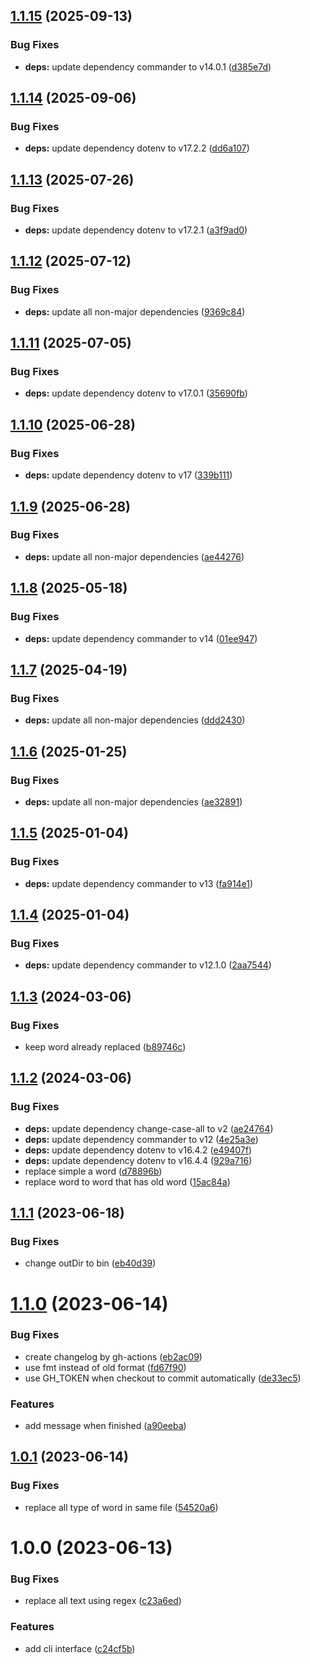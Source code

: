 ## [1.1.15](https://github.com/HiromiShikata/replace-all-words/compare/v1.1.14...v1.1.15) (2025-09-13)


### Bug Fixes

* **deps:** update dependency commander to v14.0.1 ([d385e7d](https://github.com/HiromiShikata/replace-all-words/commit/d385e7dd74cada425ff53c214ac88a5560d4c3c8))

## [1.1.14](https://github.com/HiromiShikata/replace-all-words/compare/v1.1.13...v1.1.14) (2025-09-06)


### Bug Fixes

* **deps:** update dependency dotenv to v17.2.2 ([dd6a107](https://github.com/HiromiShikata/replace-all-words/commit/dd6a10771c9ba2f0c8b65adb38530bad840faae2))

## [1.1.13](https://github.com/HiromiShikata/replace-all-words/compare/v1.1.12...v1.1.13) (2025-07-26)


### Bug Fixes

* **deps:** update dependency dotenv to v17.2.1 ([a3f9ad0](https://github.com/HiromiShikata/replace-all-words/commit/a3f9ad00ce6e4d886351b2e993480af129b6672e))

## [1.1.12](https://github.com/HiromiShikata/replace-all-words/compare/v1.1.11...v1.1.12) (2025-07-12)


### Bug Fixes

* **deps:** update all non-major dependencies ([9369c84](https://github.com/HiromiShikata/replace-all-words/commit/9369c84f5118141353bd81b3ac383f5a63c0a52c))

## [1.1.11](https://github.com/HiromiShikata/replace-all-words/compare/v1.1.10...v1.1.11) (2025-07-05)


### Bug Fixes

* **deps:** update dependency dotenv to v17.0.1 ([35690fb](https://github.com/HiromiShikata/replace-all-words/commit/35690fb572583883ce6472b7118613c8db82bc02))

## [1.1.10](https://github.com/HiromiShikata/replace-all-words/compare/v1.1.9...v1.1.10) (2025-06-28)


### Bug Fixes

* **deps:** update dependency dotenv to v17 ([339b111](https://github.com/HiromiShikata/replace-all-words/commit/339b11129551cd048796f3515d5f226232ea9fee))

## [1.1.9](https://github.com/HiromiShikata/replace-all-words/compare/v1.1.8...v1.1.9) (2025-06-28)


### Bug Fixes

* **deps:** update all non-major dependencies ([ae44276](https://github.com/HiromiShikata/replace-all-words/commit/ae442768e96e0f8a15646785b89826c63c2929a3))

## [1.1.8](https://github.com/HiromiShikata/replace-all-words/compare/v1.1.7...v1.1.8) (2025-05-18)


### Bug Fixes

* **deps:** update dependency commander to v14 ([01ee947](https://github.com/HiromiShikata/replace-all-words/commit/01ee9471c096f2d7ce8f11bf2ce1c03329bf9f12))

## [1.1.7](https://github.com/HiromiShikata/replace-all-words/compare/v1.1.6...v1.1.7) (2025-04-19)


### Bug Fixes

* **deps:** update all non-major dependencies ([ddd2430](https://github.com/HiromiShikata/replace-all-words/commit/ddd2430496d72411b58f59db8a0b062680c05e48))

## [1.1.6](https://github.com/HiromiShikata/replace-all-words/compare/v1.1.5...v1.1.6) (2025-01-25)


### Bug Fixes

* **deps:** update all non-major dependencies ([ae32891](https://github.com/HiromiShikata/replace-all-words/commit/ae32891bc85174e8ca4908698582e85c8df32953))

## [1.1.5](https://github.com/HiromiShikata/replace-all-words/compare/v1.1.4...v1.1.5) (2025-01-04)


### Bug Fixes

* **deps:** update dependency commander to v13 ([fa914e1](https://github.com/HiromiShikata/replace-all-words/commit/fa914e122875082ea1cc1d2a61caaacaf77cd9ea))

## [1.1.4](https://github.com/HiromiShikata/replace-all-words/compare/v1.1.3...v1.1.4) (2025-01-04)


### Bug Fixes

* **deps:** update dependency commander to v12.1.0 ([2aa7544](https://github.com/HiromiShikata/replace-all-words/commit/2aa75440ff44871ec56d597299fcb44d2d563ad1))

## [1.1.3](https://github.com/HiromiShikata/replace-all-words/compare/v1.1.2...v1.1.3) (2024-03-06)


### Bug Fixes

* keep word already replaced ([b89746c](https://github.com/HiromiShikata/replace-all-words/commit/b89746c505ff4fdd0026126e23be7bbba72d8e8e))

## [1.1.2](https://github.com/HiromiShikata/replace-all-words/compare/v1.1.1...v1.1.2) (2024-03-06)


### Bug Fixes

* **deps:** update dependency change-case-all to v2 ([ae24764](https://github.com/HiromiShikata/replace-all-words/commit/ae24764630b217c2fb14d2573c8d7c152c6d0422))
* **deps:** update dependency commander to v12 ([4e25a3e](https://github.com/HiromiShikata/replace-all-words/commit/4e25a3ef4c738bc2faa1c21dfcd25f88edb9a6a3))
* **deps:** update dependency dotenv to v16.4.2 ([e49407f](https://github.com/HiromiShikata/replace-all-words/commit/e49407f7f0ecdff40d9f33995a45527fa07ed78e))
* **deps:** update dependency dotenv to v16.4.4 ([929a716](https://github.com/HiromiShikata/replace-all-words/commit/929a716bbbbe4b250efe0e07793c3bd6ff5e21b7))
* replace simple a word ([d78896b](https://github.com/HiromiShikata/replace-all-words/commit/d78896b7b505ebc04f06bc2fe531a1cd40359cc0))
* replace word to word that has old word ([15ac84a](https://github.com/HiromiShikata/replace-all-words/commit/15ac84a5fc365888fdf4529391605cf728654df8))

## [1.1.1](https://github.com/HiromiShikata/replace-all-words/compare/v1.1.0...v1.1.1) (2023-06-18)


### Bug Fixes

* change outDir to bin ([eb40d39](https://github.com/HiromiShikata/replace-all-words/commit/eb40d3997d7f3d23692f9fc9777dbae812116ee5))

# [1.1.0](https://github.com/HiromiShikata/replace-all-words/compare/v1.0.1...v1.1.0) (2023-06-14)


### Bug Fixes

* create changelog by gh-actions ([eb2ac09](https://github.com/HiromiShikata/replace-all-words/commit/eb2ac09e25c5fc8b8eb109439b0bb54694074ca0))
* use fmt instead of old format ([fd67f90](https://github.com/HiromiShikata/replace-all-words/commit/fd67f90da1a64b1cd67c2476d9ccdfc99b19c162))
* use GH_TOKEN when checkout to commit automatically ([de33ec5](https://github.com/HiromiShikata/replace-all-words/commit/de33ec58a9bf146bd9090a047c780c510a9dfefb))


### Features

* add message when finished ([a90eeba](https://github.com/HiromiShikata/replace-all-words/commit/a90eeba062cd357eab8d1084aa485c8768823b17))

## [1.0.1](https://github.com/HiromiShikata/replace-all-words/compare/v1.0.0...v1.0.1) (2023-06-14)


### Bug Fixes

* replace all type of word in same file ([54520a6](https://github.com/HiromiShikata/replace-all-words/commit/54520a6b1283885984584aed06807604cd09aef5))

# 1.0.0 (2023-06-13)


### Bug Fixes

* replace all text using regex ([c23a6ed](https://github.com/HiromiShikata/replace-all-words/commit/c23a6ed24dc076bbcded9d14667f8ba994ff2602))


### Features

* add cli interface ([c24cf5b](https://github.com/HiromiShikata/replace-all-words/commit/c24cf5b940165bc5552a329ae4f5d0ad6598caf3))
